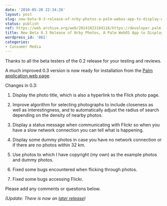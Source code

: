 ```yaml
---
date: '2010-05-28 22:34:26'
layout: post
slug: new-beta-0-3-release-of-nrby-photos-a-palm-webos-app-to-display-nearby-photographs
status: publish
ref: https://web.archive.org/web/20141023104118/https://developer.palm.com/webChannel/index.php?packageid=org.eamonn.nrby
title: New Beta 0.3 Release of Nrby Photos, A Palm WebOS App to Display Nearby Photographs
wordpress_id: '861'
categories:
- Consumer Media
---
```


Thanks to all the beta testers of the 0.2 release for your testing and reviews.

A much improved 0.3 version is now ready for installation from the [Palm application web page](https://web.archive.org/web/20141023104118/https://developer.palm.com/webChannel/index.php?packageid=org.eamonn.nrby).

Changes in 0.3:


  1. Display the photo title, which is also a hyperlink to the Flick photo page.


  2. Improve algorithm for selecting photographs to include closeness as well as interestingness, and to automatically adjust the radius of search depending on the density of nearby photos.


  3. Display a status message when communicating with Flickr so when you have a slow network connection you can tell what is happening.


  4. Display some dummy photos in case you have no network connection or if there are no photos within 32 km.


  5. Use photos to which I have copyright (my own) as the example photos and dummy photos.


  6. Fixed some bugs encountered when flicking through photos.


  7. Fixed some bugs accessing Flickr.


Please add any comments or questions below.

_(Update: There is now an [later release](http://www.eamonn.org/blog/?p=873))_

